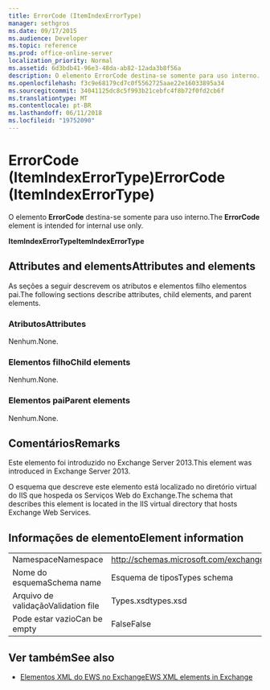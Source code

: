 ```yaml
---
title: ErrorCode (ItemIndexErrorType)
manager: sethgros
ms.date: 09/17/2015
ms.audience: Developer
ms.topic: reference
ms.prod: office-online-server
localization_priority: Normal
ms.assetid: 6d3bdb41-96e3-48da-ab82-12ada3b8f56a
description: O elemento ErrorCode destina-se somente para uso interno.
ms.openlocfilehash: f3c9e68179cd7c0f5562725aae22e16033895a34
ms.sourcegitcommit: 34041125dc8c5f993b21cebfc4f8b72f0fd2cb6f
ms.translationtype: MT
ms.contentlocale: pt-BR
ms.lasthandoff: 06/11/2018
ms.locfileid: "19752090"
---
```

# <a name="errorcode-itemindexerrortype"></a><span data-ttu-id="f99fe-103">ErrorCode (ItemIndexErrorType)</span><span class="sxs-lookup"><span data-stu-id="f99fe-103">ErrorCode (ItemIndexErrorType)</span></span>

<span data-ttu-id="f99fe-104">O elemento **ErrorCode** destina-se somente para uso interno.</span><span class="sxs-lookup"><span data-stu-id="f99fe-104">The **ErrorCode** element is intended for internal use only.</span></span> 

<span data-ttu-id="f99fe-105">**ItemIndexErrorType**</span><span class="sxs-lookup"><span data-stu-id="f99fe-105">**ItemIndexErrorType**</span></span>

## <a name="attributes-and-elements"></a><span data-ttu-id="f99fe-106">Attributes and elements</span><span class="sxs-lookup"><span data-stu-id="f99fe-106">Attributes and elements</span></span>

<span data-ttu-id="f99fe-107">As seções a seguir descrevem os atributos e elementos filho elementos pai.</span><span class="sxs-lookup"><span data-stu-id="f99fe-107">The following sections describe attributes, child elements, and parent elements.</span></span>
  
### <a name="attributes"></a><span data-ttu-id="f99fe-108">Atributos</span><span class="sxs-lookup"><span data-stu-id="f99fe-108">Attributes</span></span>

<span data-ttu-id="f99fe-109">Nenhum.</span><span class="sxs-lookup"><span data-stu-id="f99fe-109">None.</span></span>
  
### <a name="child-elements"></a><span data-ttu-id="f99fe-110">Elementos filho</span><span class="sxs-lookup"><span data-stu-id="f99fe-110">Child elements</span></span>

<span data-ttu-id="f99fe-111">Nenhum.</span><span class="sxs-lookup"><span data-stu-id="f99fe-111">None.</span></span>
  
### <a name="parent-elements"></a><span data-ttu-id="f99fe-112">Elementos pai</span><span class="sxs-lookup"><span data-stu-id="f99fe-112">Parent elements</span></span>

<span data-ttu-id="f99fe-113">Nenhum.</span><span class="sxs-lookup"><span data-stu-id="f99fe-113">None.</span></span>
  
## <a name="remarks"></a><span data-ttu-id="f99fe-114">Comentários</span><span class="sxs-lookup"><span data-stu-id="f99fe-114">Remarks</span></span>

<span data-ttu-id="f99fe-115">Este elemento foi introduzido no Exchange Server 2013.</span><span class="sxs-lookup"><span data-stu-id="f99fe-115">This element was introduced in Exchange Server 2013.</span></span>
  
<span data-ttu-id="f99fe-116">O esquema que descreve este elemento está localizado no diretório virtual do IIS que hospeda os Serviços Web do Exchange.</span><span class="sxs-lookup"><span data-stu-id="f99fe-116">The schema that describes this element is located in the IIS virtual directory that hosts Exchange Web Services.</span></span>
  
## <a name="element-information"></a><span data-ttu-id="f99fe-117">Informações de elemento</span><span class="sxs-lookup"><span data-stu-id="f99fe-117">Element information</span></span>

|||
|:-----|:-----|
|<span data-ttu-id="f99fe-118">Namespace</span><span class="sxs-lookup"><span data-stu-id="f99fe-118">Namespace</span></span>  <br/> |http://schemas.microsoft.com/exchange/services/2006/types  <br/> |
|<span data-ttu-id="f99fe-119">Nome do esquema</span><span class="sxs-lookup"><span data-stu-id="f99fe-119">Schema name</span></span>  <br/> |<span data-ttu-id="f99fe-120">Esquema de tipos</span><span class="sxs-lookup"><span data-stu-id="f99fe-120">Types schema</span></span>  <br/> |
|<span data-ttu-id="f99fe-121">Arquivo de validação</span><span class="sxs-lookup"><span data-stu-id="f99fe-121">Validation file</span></span>  <br/> |<span data-ttu-id="f99fe-122">Types.xsd</span><span class="sxs-lookup"><span data-stu-id="f99fe-122">types.xsd</span></span>  <br/> |
|<span data-ttu-id="f99fe-123">Pode estar vazio</span><span class="sxs-lookup"><span data-stu-id="f99fe-123">Can be empty</span></span>  <br/> |<span data-ttu-id="f99fe-124">False</span><span class="sxs-lookup"><span data-stu-id="f99fe-124">False</span></span>  <br/> |
   
## <a name="see-also"></a><span data-ttu-id="f99fe-125">Ver também</span><span class="sxs-lookup"><span data-stu-id="f99fe-125">See also</span></span>

- [<span data-ttu-id="f99fe-126">Elementos XML do EWS no Exchange</span><span class="sxs-lookup"><span data-stu-id="f99fe-126">EWS XML elements in Exchange</span></span>](ews-xml-elements-in-exchange.md)

